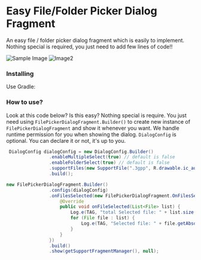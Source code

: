 # Easy File/Folder Picker Dialog Fragment
An easy file / folder picker dialog fragment which is easily to implement. Nothing special is required, you just need to add few lines of code!!

![Sample Image](https://cloud.githubusercontent.com/assets/962484/26396277/ee1c9c60-409c-11e7-9354-7112f7032f79.png) ![Image2](https://cloud.githubusercontent.com/assets/962484/26397011/1b43c6a8-409f-11e7-886d-b3fde933d991.png)

### Installing
Use Gradle:

### How to use?
Look at this code below? Is this easy? Nothing special is require. You just need using `FilePickerDialogFragment.Builder()` to create new instance of `FilePickerDialogFragment` and show it whenever you want. We handle runtime permission for you when showing the dialog. `DialogConfig` is optional. You can declare it or not, it's up to you.
```java
 DialogConfig dialogConfig = new DialogConfig.Builder()
                .enableMultipleSelect(true) // default is false
                .enableFolderSelect(true) // default is false
                .supportFiles(new SupportFile(".3gpp", R.drawable.ic_audio), new SupportFile(".mp3", 0), new SupportFile(".pdf", R.drawable.ic_pdf)) // default is showing all file types.
                .build();

new FilePickerDialogFragment.Builder()
                .configs(dialogConfig) 
                .onFilesSelected(new FilePickerDialogFragment.OnFilesSelectedListener() {
                    @Override
                    public void onFileSelected(List<File> list) {
                        Log.e(TAG, "total Selected file: " + list.size());
                        for (File file : list) {
                            Log.e(TAG, "Selected file: " + file.getAbsolutePath());
                        }
                    }
                })
                .build()
                .show(getSupportFragmentManager(), null);
```




